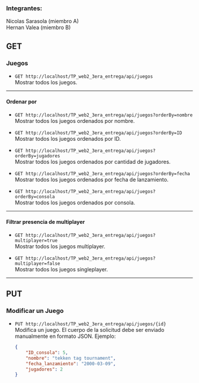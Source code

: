 ### Integrantes:
Nicolas Sarasola (miembro A)     
Hernan Valea (miembro B)

## GET

### Juegos

- `GET http://localhost/TP_web2_3era_entrega/api/juegos`  
  Mostrar todos los juegos.

---

#### Ordenar por

- `GET http://localhost/TP_web2_3era_entrega/api/juegos?orderBy=nombre`  
  Mostrar todos los juegos ordenados por nombre.

- `GET http://localhost/TP_web2_3era_entrega/api/juegos?orderBy=ID`  
  Mostrar todos los juegos ordenados por ID.

- `GET http://localhost/TP_web2_3era_entrega/api/juegos?orderBy=jugadores`  
  Mostrar todos los juegos ordenados por cantidad de jugadores.

- `GET http://localhost/TP_web2_3era_entrega/api/juegos?orderBy=fecha`  
  Mostrar todos los juegos ordenados por fecha de lanzamiento.

- `GET http://localhost/TP_web2_3era_entrega/api/juegos?orderBy=consola`  
  Mostrar todos los juegos ordenados por consola.

---

#### Filtrar presencia de multiplayer

- `GET http://localhost/TP_web2_3era_entrega/api/juegos?multiplayer=true`  
  Mostrar todos los juegos multiplayer.

- `GET http://localhost/TP_web2_3era_entrega/api/juegos?multiplayer=false`  
  Mostrar todos los juegos singleplayer.

---

## PUT

### Modificar un Juego

- `PUT http://localhost/TP_web2_3era_entrega/api/juegos/{id}`  
  Modifica un juego. El cuerpo de la solicitud debe ser enviado manualmente en formato JSON. Ejemplo:

  ```json
  {
      "ID_consola": 5,
      "nombre": "tekken tag tournament",
      "fecha_lanzamiento": "2000-03-09",
      "jugadores": 2
  }
